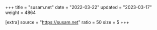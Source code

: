 +++
title = "susam.net"
date = "2022-03-22"
updated = "2023-03-17"
weight = 4864

[extra]
source = "https://susam.net"
ratio = 50
size = 5
+++
